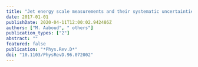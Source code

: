 ```yaml
---
title: "Jet energy scale measurements and their systematic uncertainties in proton-proton collisions at $sqrts = 13$ TeV with the ATLAS detector"
date: 2017-01-01
publishDate: 2020-04-11T12:00:02.942486Z
authors: ["M. Aaboud", " others"]
publication_types: ["2"]
abstract: ""
featured: false
publication: "*Phys.Rev.D*"
doi: "10.1103/PhysRevD.96.072002"
---
```


